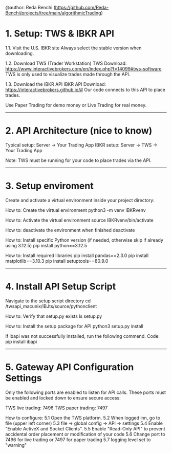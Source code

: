 @author: Reda Benchi (https://github.com/Reda-Benchi/projects/tree/main/algorithmicTrading)

# 1. Setup: TWS & IBKR API

1.1. Visit the U.S. IBKR site
Always select the stable version when downloading.

1.2. Download TWS (Trader Workstation)
TWS Download: https://www.interactivebrokers.com/en/index.php?f=14099#tws-software
TWS is only used to visualize trades made through the API.

1.3. Download the IBKR API
IBKR API Download: https://interactivebrokers.github.io/#
Our code connects to this API to place trades.

Use Paper Trading for demo money or Live Trading for real money.

----------------------------------------------------------------------------------

# 2. API Architecture (nice to know)
Typical setup: Server → Your Trading App
IBKR setup: Server → TWS → Your Trading App

Note: TWS must be running for your code to place trades via the API.

----------------------------------------------------------------------------------

# 3. Setup enviroment 
Create and activate a virtual environment inside your project directory:

How to: Create the virtual environment
python3 -m venv IBKRvenv

How to: Activate the virtual environment
source IBKRvenv/bin/activate

How to: deactivate the environment when finished
deactivate

How to: Install specific Python version (if needed, otherwise skip if already using 3.12.5)
pip install python==3.12.5

How to: Install required libraries
pip install pandas==2.3.0
pip install matplotlib==3.10.3
pip install setuptools==80.9.0

----------------------------------------------------------------------------------

# 4. Install API Setup Script 
Navigate to the setup script directory
cd /twsapi_macunix/IBJts/source/pythonclient

How to: Verify that setup.py exists
ls setup.py

How to: Install the setup package for API
python3 setup.py install

If ibapi was not successfully installed, run the following commend. 
Code: pip install ibapi

----------------------------------------------------------------------------------

# 5. Gateway API Configuration Settings
Only the following ports are enabled to listen for API calls. These ports must be enabled and locked down to ensure secure access:

TWS live trading: 7496
TWS paper trading: 7497

How to configure:
5.1 Open the TWS platform.
5.2 When logged inn, go to file (upper left corner)
5.3 file -> global config -> API -> settings 
5.4 Enable "Enable ActiveX and Socket Clients".
5.5 Enable "Read-Only API" to prevent accidental order placement or modification of your code 
5.6 Change port to 7496 for live trading or 7497 for paper trading
5.7 logging level set to "warning"




